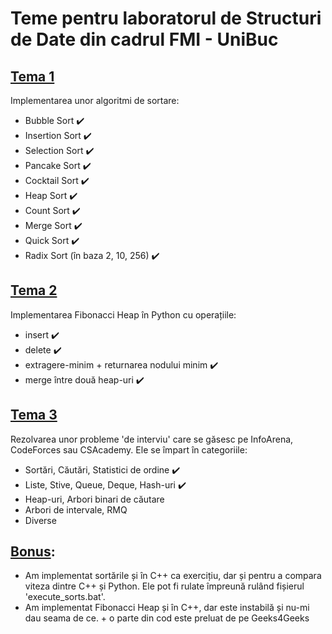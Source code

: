 # Teme pentru laboratorul de Structuri de Date din cadrul FMI - UniBuc 
## [Tema 1](https://github.com/smitoi/temeSD/tree/master/tema1)
Implementarea unor algoritmi de sortare:
 * Bubble Sort ✔️
 * Insertion Sort ✔️
 * Selection Sort ✔️
 * Pancake Sort ✔️
 * Cocktail Sort ✔️
 * Heap Sort ✔️
 * Count Sort ✔️
 * Merge Sort ✔️
 * Quick Sort ✔️
 * Radix Sort (în baza 2, 10, 256) ✔️

## [Tema 2](https://github.com/smitoi/temeSD/tree/master/tema2)
Implementarea Fibonacci Heap în Python cu operațiile:
  * insert ✔️
  * delete ✔️
  * extragere-minim + returnarea nodului minim ✔️
  * merge între două heap-uri ✔️

## [Tema 3](https://github.com/smitoi/temeSD/tree/master/tema3)
Rezolvarea unor probleme 'de interviu' care se găsesc pe InfoArena, CodeForces sau CSAcademy. Ele se împart în categoriile:
  * Sortări, Căutări, Statistici de ordine ✔️
  * Liste, Stive, Queue, Deque, Hash-uri ✔️
  * Heap-uri, Arbori binari de căutare
  * Arbori de intervale, RMQ
  * Diverse

## [Bonus](https://github.com/smitoi/temeSD/tree/master/bonus): 
  * Am implementat sortările și în C++ ca exercițiu, dar și pentru a compara viteza dintre C++ și Python. Ele pot fi rulate împreună rulând fișierul 'execute_sorts.bat'.
  * Am implementat Fibonacci Heap și în C++, dar este instabilă și nu-mi dau seama de ce. + o parte din cod este preluat de pe Geeks4Geeks
